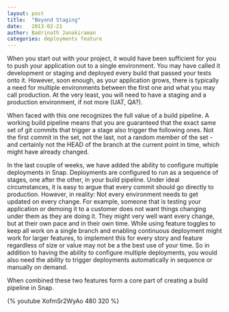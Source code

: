 ```yaml
---
layout: post
title:  "Beyond Staging"
date:   2013-02-21
author: Badrinath Janakiraman
categories: deployments feature
---
```


When you start out with your project, it would have been sufficient for you to push your application out to a single environment. You may have called it development or staging and deployed every build that passed your tests onto it. However, soon enough, as your application grows, there is typically a need for multiple environments between the first one and what you may call production. At the very least, you will need to have a staging and a production environment, if not more (UAT, QA?).
 
When faced with this one recognizes the full value of a build pipeline. A working build pipeline means that you are guaranteed that the exact same set of git commits that trigger a stage also trigger the following ones. Not the first commit in the set, not the last, not a random member of the set - and certainly not the HEAD of the branch at the current point in time, which might have already changed.
 
In the last couple of weeks, we have added the ability to configure multiple deployments in Snap. Deployments are configured to run as a sequence of stages, one after the other, in your build pipeline. Under ideal circumstances, it is easy to argue that every commit should go directly to production. However, in reality:
Not every environment needs to get updated on every change. For example, someone that is testing your application or demoing it to a customer does not want things changing under them as they are doing it. They might very well want every change, but at their own pace and in their own time.
While using feature toggles to keep all work on a single branch and enabling continuous deployment might work for larger features, to implement this for every story and feature regardless of size or value may not be a the best use of your time.
So in addition to having the ability to configure multiple deployments, you would also need the ability to trigger deployments automatically in sequence or manually on demand. 
 
When combined these two features form a core part of creating a build pipeline in Snap.

{% youtube XofmSr2WyAo 480 320 %}